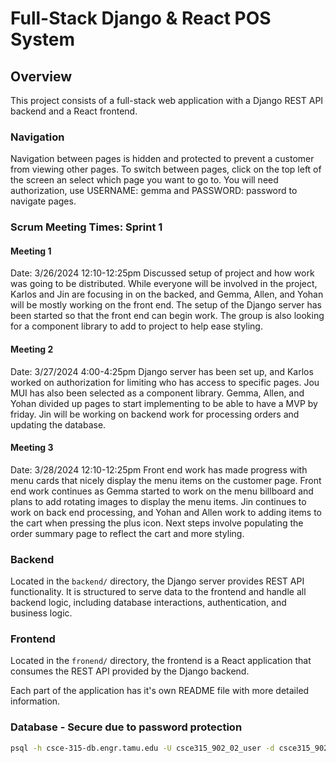 # Full-Stack Django & React POS System

## Overview

This project consists of a full-stack web application with a Django REST API backend and a React frontend.

### Navigation
Navigation between pages is hidden and protected to prevent a customer from viewing other pages. To switch between pages, click on the top left of the screen an select which page you want to go to. You will need authorization, use USERNAME: gemma and PASSWORD: password to navigate pages. 

### Scrum Meeting Times: Sprint 1
#### Meeting 1
Date: 3/26/2024 12:10-12:25pm
    Discussed setup of project and how work was going to be distributed. While everyone will be involved in the project, Karlos and Jin are focusing in on the backed, and Gemma, Allen, and Yohan will be mostly working on the front end. The setup of the Django server has been started so that the front end can begin work. The group is also looking for a component library to add to project to help ease styling. 

#### Meeting 2
Date: 3/27/2024 4:00-4:25pm
    Django server has been set up, and Karlos worked on authorization for limiting who has access to specific pages. Jou MUI has also been selected as a component library. Gemma, Allen, and Yohan divided up pages to start implementing to be able to have a MVP by friday. Jin will be working on backend work for processing orders and updating the database.
    
#### Meeting 3
Date: 3/28/2024 12:10-12:25pm
    Front end work has made progress with menu cards that nicely display the menu items on the customer page. Front end work continues as Gemma started to work on the menu billboard and plans to add rotating images to display the menu items. Jin continues to work on back end processing, and Yohan and Allen work to adding items to the cart when pressing the plus icon. Next steps involve populating the order summary page to reflect the cart and more styling.  


### Backend

Located in the `backend/` directory, the Django server provides REST API functionality. It is structured to serve data to the frontend and handle all backend logic, including database interactions, authentication, and business logic.

### Frontend

Located in the `fronend/` directory, the frontend is a React application that consumes the REST API provided by the Django backend.

Each part of the application has it's own README file with more detailed information.


### Database - Secure due to password protection
 ```bash
 psql -h csce-315-db.engr.tamu.edu -U csce315_902_02_user -d csce315_902_02_db
 ```